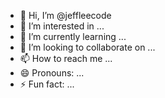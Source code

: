 - 👋 Hi, I’m @jeffleecode
- 👀 I’m interested in ...
- 🌱 I’m currently learning ...
- 💞️ I’m looking to collaborate on ...
- 📫 How to reach me ...
- 😄 Pronouns: ...
- ⚡ Fun fact: ...

<!---
jeffleecode/jeffleecode is a ✨ special ✨ repository because its `README.md` (this file) appears on your GitHub profile.
You can click the Preview link to take a look at your changes.
--->
